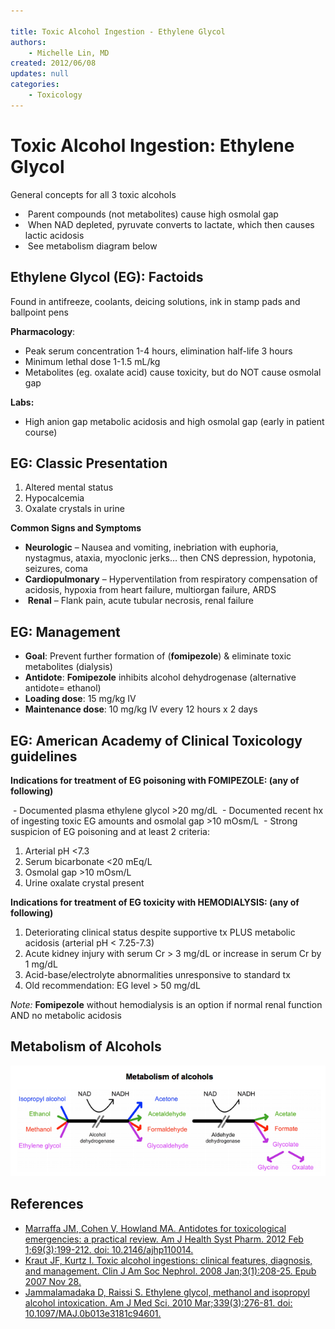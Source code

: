 ```yaml
---

title: Toxic Alcohol Ingestion - Ethylene Glycol
authors:
    - Michelle Lin, MD
created: 2012/06/08
updates: null
categories:
    - Toxicology
---
```


# Toxic Alcohol Ingestion: Ethylene Glycol

General concepts for all 3 toxic alcohols

-    Parent compounds (not metabolites) cause high osmolal gap
-    When NAD depleted, pyruvate converts to lactate, which then causes lactic acidosis
-    See metabolism diagram below

## Ethylene Glycol (EG): Factoids

Found in antifreeze, coolants, deicing solutions, ink in stamp pads and ballpoint pens

**Pharmacology**:

-   Peak serum concentration 1-4 hours, elimination half-life 3 hours
-   Minimum lethal dose 1-1.5 mL/kg 
-   Metabolites (eg. oxalate acid) cause toxicity, but do NOT cause osmolal gap

**Labs:** 

-   High anion gap metabolic acidosis and high osmolal gap (early in patient course)

## EG: Classic Presentation 

1.  Altered mental status
2.  Hypocalcemia
3.  Oxalate crystals in urine

**Common Signs and Symptoms**

-   **Neurologic** – Nausea and vomiting, inebriation with euphoria, nystagmus, ataxia, myoclonic jerks… then CNS depression, hypotonia, seizures, coma
-   **Cardiopulmonary** – Hyperventilation from respiratory compensation of acidosis, hypoxia from heart failure, multiorgan failure, ARDS
-    **Renal** – Flank pain, acute tubular necrosis, renal failure

## EG: Management

-   **Goal**: Prevent further formation of (**<span class="drug">fomipezole</span>**) & eliminate toxic metabolites (dialysis)
-   **Antidote**: **<span class="drug">Fomipezole</span>** inhibits alcohol dehydrogenase (alternative antidote= ethanol)
-   **Loading dose**: 15 mg/kg IV
-   **Maintenance dose**: 10 mg/kg IV every 12 hours x 2 days 

## EG: American Academy of Clinical Toxicology guidelines

**Indications for treatment of EG poisoning with FOMIPEZOLE: (any of following)**

 \- Documented plasma ethylene glycol >20 mg/dL
 \- Documented recent hx of ingesting toxic EG amounts and osmolal gap >10 mOsm/L
 \- Strong suspicion of EG poisoning and at least 2 criteria:

1.  Arterial pH &lt;7.3
2.  Serum bicarbonate &lt;20 mEq/L
3.  Osmolal gap >10 mOsm/L
4.  Urine oxalate crystal present

**Indications for treatment of EG toxicity with HEMODIALYSIS: (any of following)**

1.  Deteriorating clinical status despite supportive tx PLUS metabolic acidosis (arterial pH &lt; 7.25-7.3)
2.  Acute kidney injury with serum Cr > 3 mg/dL or increase in serum Cr by 1 mg/dL
3.  Acid-base/electrolyte abnormalities unresponsive to standard tx
4.  Old recommendation: EG level > 50 mg/dL

_Note:_ **<span class="drug">Fomipezole</span>** without hemodialysis is an option if normal renal function AND no metabolic acidosis

## Metabolism of Alcohols

![](image-1.png)

## References

-   [Marraffa JM, Cohen V, Howland MA. Antidotes for toxicological emergencies: a practical review. Am J Health Syst Pharm. 2012 Feb 1;69(3):199-212. doi: 10.2146/ajhp110014.](https://www.ncbi.nlm.nih.gov/pubmed/?term=22261941)
-   [Kraut JF, Kurtz I. Toxic alcohol ingestions: clinical features, diagnosis, and management. Clin J Am Soc Nephrol. 2008 Jan;3(1):208-25. Epub 2007 Nov 28.](https://www.ncbi.nlm.nih.gov/pubmed/?term=18045860)
-   [Jammalamadaka D, Raissi S. Ethylene glycol, methanol and isopropyl alcohol intoxication. Am J Med Sci. 2010 Mar;339(3):276-81. doi: 10.1097/MAJ.0b013e3181c94601.](https://www.ncbi.nlm.nih.gov/pubmed/?term=20090509)
